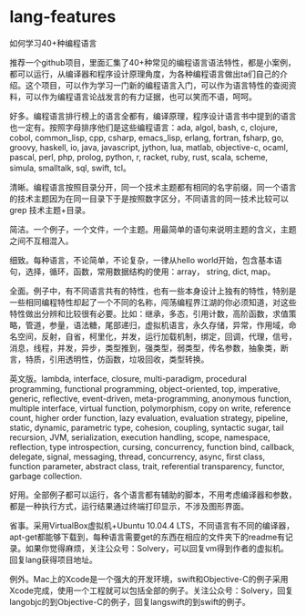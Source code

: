 # lang-features

如何学习40+种编程语言

推荐一个github项目，里面汇集了40+种常见的编程语言语法特性，都是小案例，都可以运行，从编译器和程序设计原理角度，为各种编程语言做出ta们自己的介绍。这个项目，可以作为学习一门新的编程语言入门，可以作为语言特性的查阅资料，可以作为编程语言论战发言的有力证据，也可以笑而不语，呵呵。

好多。编程语言排行榜上的语言全都有，编译原理，程序设计语言书中提到的语言也一定有。按照字母排序他们是这些编程语言：ada, algol, bash, c, clojure, cobol, common_lisp, cpp, csharp, emacs_lisp, erlang, fortran, fsharp, go, groovy, haskell, io, java, javascript, jython, lua, matlab, objective-c, ocaml, pascal, perl, php, prolog, python, r, racket, ruby, rust, scala, scheme, simula, smalltalk, sql, swift, tcl。

清晰。编程语言按照目录分开，同一个技术主题都有相同的名字前缀，同一个语言的技术主题因为在同一目录下于是按照数字区分，不同语言的同一技术比较可以grep 技术主题+目录。

简洁。一个例子，一个文件，一个主题。用最简单的语句来说明主题的含义，主题之间不互相混入。

细致。每种语言，不论简单，不论复杂，一律从hello world开始，包含基本语句，选择，循环，函数，常用数据结构的使用：array， string, dict, map。

全面。例子中，有不同语言共有的特性，也有一些本身设计上独有的特性，特别是一些相同编程特性却起了一个不同的名称，闯荡编程界江湖的你必须知道，对这些特性做出分辨和比较很有必要。比如：继承，多态，引用计数，高阶函数，求值策略，管道，参量，语法糖，尾部递归，虚拟机语言，永久存储，异常，作用域，命名空间，反射，自省，柯里化，并发，运行加载机制，绑定，回调，代理，信号，消息，线程，并发，异步，类型推到，强类型，弱类型，传名参数，抽象类，断言，特质，引用透明性，仿函数，垃圾回收，类型转换。

英文版。lambda, interface, closure, multi-paradigm, procedural programming, functional programming, object-oriented, top, imperative, generic, reflective, event-driven, meta-programming, anonymous function, multiple interface, virtual function, polymorphism, copy on write, reference count, higher order function, lazy evaluation, evaluation strategy, pipeline, static, dynamic, parametric type, cohesion, coupling, syntactic sugar, tail recursion, JVM, serialization, execution handling, scope, namespace, reflection, type introspection, cursing, concurrency, function bind, callback, delegate, signal, messaging, thread, concurrency, async, first class, function parameter, abstract class, trait, referential transparency, functor, garbage collection.

好用。全部例子都可以运行，各个语言都有辅助的脚本，不用考虑编译器和参数，都是一种执行方式，运行结果通过终端打印显示，不涉及图形界面。

省事。采用VirtualBox虚拟机+Ubuntu 10.04.4 LTS，不同语言有不同的编译器，apt-get都能够下载到，每种语言需要get的东西在相应的文件夹下的readme有记录。如果你觉得麻烦，关注公众号：Solvery，可以回复vm得到作者的虚拟机。回复lang获得项目地址。

例外。Mac上的Xcode是一个强大的开发环境，swift和Objective-C的例子采用Xcode完成，使用一个工程就可以包括全部的例子。关注公众号：Solvery，回复langobjc的到Objective-C的例子，回复langswift的到swift的例子。


